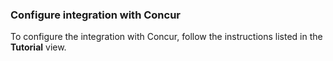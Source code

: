 ### Configure integration with Concur

To configure the integration with Concur, follow the instructions listed in the **Tutorial** view.
